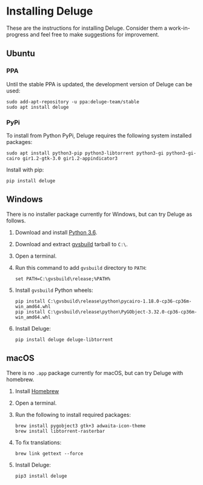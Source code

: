 # Installing Deluge

These are the instructions for installing Deluge. Consider them a work-in-progress and
feel free to make suggestions for improvement.

## <i class="icon-ubuntu"></i> Ubuntu

### PPA

Until the stable PPA is updated, the development version of Deluge can be used:

    sudo add-apt-repository -u ppa:deluge-team/stable
    sudo apt install deluge

### <i class="icon-python"></i> PyPi

To install from Python PyPi, Deluge requires the following system installed packages:

    sudo apt install python3-pip python3-libtorrent python3-gi python3-gi-cairo gir1.2-gtk-3.0 gir1.2-appindicator3

Install with pip:

    pip install deluge

## <i class="fa fa-windows"></i> Windows

There is no installer package currently for Windows, but can try Deluge as follows.

1.  Download and install [Python 3.6].
2.  Download and extract [gvsbuild] tarball to `C:\`.
3.  Open a terminal.
4.  Run this command to add `gvsbuild` directory to `PATH`:

        set PATH=C:\gvsbuild\release;%PATH%

5.  Install `gvsbuild` Python wheels:

        pip install C:\gvsbuild\release\python\pycairo-1.18.0-cp36-cp36m-win_amd64.whl
        pip install C:\gvsbuild\release\python\PyGObject-3.32.0-cp36-cp36m-win_amd64.whl

6.  Install Deluge:

        pip install deluge deluge-libtorrent

## <i class="fa fa-apple"></i> macOS

There is no `.app` package currently for macOS, but can try Deluge with homebrew.

1.  Install [Homebrew]
2.  Open a terminal.
3.  Run the following to install required packages:

        brew install pygobject3 gtk+3 adwaita-icon-theme
        brew install libtorrent-rasterbar

4.  To fix translations:

        brew link gettext --force

5.  Install Deluge:

        pip3 install deluge

[develop ppa]: https://launchpad.net/~deluge-team/+archive/ubuntu/develop/
[homebrew]: https://brew.sh/
[python 3.6]: https://www.python.org/downloads/release/python-368/
[gvsbuild]: https://ci.appveyor.com/api/buildjobs/b0y2sttcq3t1071q/artifacts/gvsbuild-vs14-x64.tar.gz
